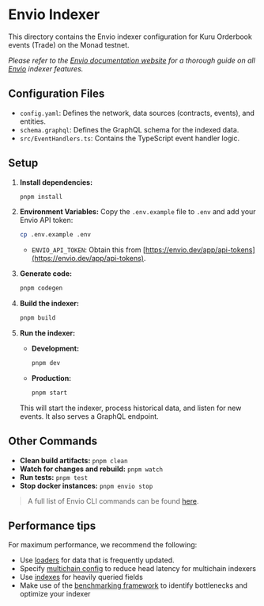 # Envio Indexer

This directory contains the Envio indexer configuration for Kuru Orderbook events (Trade) on the Monad testnet.

*Please refer to the [Envio documentation website](https://docs.envio.dev) for a thorough guide on all [Envio](https://envio.dev) indexer features.*

## Configuration Files

*   `config.yaml`: Defines the network, data sources (contracts, events), and entities.
*   `schema.graphql`: Defines the GraphQL schema for the indexed data.
*   `src/EventHandlers.ts`: Contains the TypeScript event handler logic.

## Setup

1.  **Install dependencies:**
    ```bash
    pnpm install
    ```

2.  **Environment Variables:**
    Copy the `.env.example` file to `.env` and add your Envio API token:
    ```bash
    cp .env.example .env
    ```
    *   `ENVIO_API_TOKEN`: Obtain this from [https://envio.dev/app/api-tokens](https://envio.dev/app/api-tokens).

3.  **Generate code:**
    ```bash
    pnpm codegen
    ```

4.  **Build the indexer:**
    ```bash
    pnpm build
    ```

5.  **Run the indexer:**
    *   **Development:**
        ```bash
        pnpm dev
        ```
    *   **Production:**
        ```bash
        pnpm start
        ```
    This will start the indexer, process historical data, and listen for new events. It also serves a GraphQL endpoint.

## Other Commands

*   **Clean build artifacts:** `pnpm clean`
*   **Watch for changes and rebuild:** `pnpm watch`
*   **Run tests:** `pnpm test`
*   **Stop docker instances:** `pnpm envio stop`

> A full list of Envio CLI commands can be found [here](https://docs.envio.dev/docs/HyperIndex/cli-commands).

## Performance tips

For maximum performance, we recommend the following:

- Use [loaders](https://docs.envio.dev/docs/HyperIndex/loaders) for data that is frequently updated.
- Specify [multichain config](https://docs.envio.dev/docs/HyperIndex/latency-at-head) to reduce head latency for multichain indexers
- Use [indexes](https://docs.envio.dev/docs/HyperIndex/database-performance-optimization) for heavily queried fields 
- Make use of the [benchmarking framework](https://docs.envio.dev/docs/HyperIndex/benchmarking) to identify bottlenecks and optimize your indexer